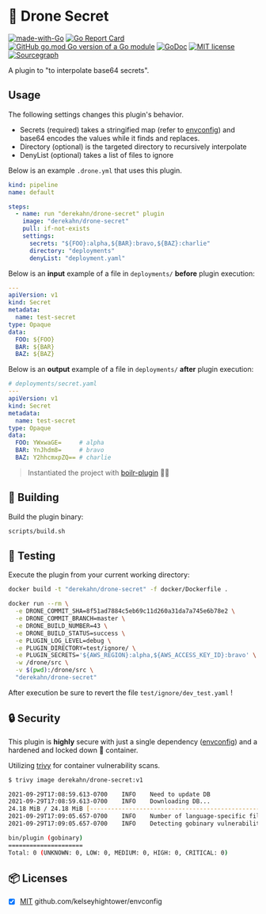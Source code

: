 # 🤫 Drone Secret

[![made-with-Go](https://img.shields.io/badge/Made%20with-Go-1f425f.svg)](http://golang.org)
[![Go Report Card](https://goreportcard.com/badge/github.com/derekahn/drone-secret)](https://goreportcard.com/report/github.com/derekahn/drone-secret)
[![GitHub go.mod Go version of a Go module](https://img.shields.io/github/go-mod/go-version/gomods/athens.svg)](https://github.com/derekahn/drone-secret)
[![GoDoc](https://img.shields.io/badge/godoc-reference-blue.svg)](https://pkg.go.dev/github.com/derekahn/drone-secret)
[![MIT license](https://img.shields.io/badge/License-MIT-blue.svg)](https://lbesson.mit-license.org/)
[![Sourcegraph](https://sourcegraph.com/github.com/gorilla/mux/-/badge.svg)](https://sourcegraph.com/github.com/derekahn/drone-secret?badge)

A plugin to "to interpolate base64 secrets".

## Usage

The following settings changes this plugin's behavior.

- Secrets (required) takes a stringified map (refer to [envconfig](https://github.com/kelseyhightower/envconfig)) and base64 encodes the values while it finds and replaces.
- Directory (optional) is the targeted directory to recursively interpolate
- DenyList (optional) takes a list of files to ignore

Below is an example `.drone.yml` that uses this plugin.

```yaml
kind: pipeline
name: default

steps:
  - name: run "derekahn/drone-secret" plugin
    image: "derekahn/drone-secret"
    pull: if-not-exists
    settings:
      secrets: "${FOO}:alpha,${BAR}:bravo,${BAZ}:charlie"
      directory: "deployments"
      denyList: "deployment.yaml"
```

Below is an **input** example of a file in `deployments/` **before** plugin execution:

```yaml
---
apiVersion: v1
kind: Secret
metadata:
  name: test-secret
type: Opaque
data:
  FOO: ${FOO}
  BAR: ${BAR}
  BAZ: ${BAZ}
```

Below is an **output** example of a file in `deployments/` **after** plugin execution:

```yaml
# deployments/secret.yaml
---
apiVersion: v1
kind: Secret
metadata:
  name: test-secret
type: Opaque
data:
  FOO: YWxwaGE=     # alpha
  BAR: YnJhdm8=     # bravo
  BAZ: Y2hhcmxpZQ== # charlie
```

> Instantiated the project with [boilr-plugin](https://github.com/drone/boilr-plugin) 👏🏽

## 🚀 Building

Build the plugin binary:

```bash
scripts/build.sh
```

## 🔬 Testing

Execute the plugin from your current working directory:

```bash
docker build -t "derekahn/drone-secret" -f docker/Dockerfile .

docker run --rm \
  -e DRONE_COMMIT_SHA=8f51ad7884c5eb69c11d260a31da7a745e6b78e2 \
  -e DRONE_COMMIT_BRANCH=master \
  -e DRONE_BUILD_NUMBER=43 \
  -e DRONE_BUILD_STATUS=success \
  -e PLUGIN_LOG_LEVEL=debug \
  -e PLUGIN_DIRECTORY=test/ignore/ \
  -e PLUGIN_SECRETS='${AWS_REGION}:alpha,${AWS_ACCESS_KEY_ID}:bravo' \
  -w /drone/src \
  -v $(pwd):/drone/src \
  "derekahn/drone-secret"
```

After execution be sure to revert the file `test/ignore/dev_test.yaml` !

## 🔒 Security

This plugin is **highly** secure with just a single dependency ([envconfig](https://github.com/kelseyhightower/envconfig/blob/master/LICENSE)) and a hardened and locked down 🐳 container.

Utilizing [trivy](https://github.com/aquasecurity/trivy) for container vulnerability scans.

```bash
$ trivy image derekahn/drone-secret:v1

2021-09-29T17:08:59.613-0700    INFO    Need to update DB
2021-09-29T17:08:59.613-0700    INFO    Downloading DB...
24.18 MiB / 24.18 MiB [----------------------------------------------------------------------------------------------------------------------------------------------------------------------------------------------] 100.00% 4.90 MiB p/s 5s
2021-09-29T17:09:05.657-0700    INFO    Number of language-specific files: 1
2021-09-29T17:09:05.657-0700    INFO    Detecting gobinary vulnerabilities...

bin/plugin (gobinary)
=====================
Total: 0 (UNKNOWN: 0, LOW: 0, MEDIUM: 0, HIGH: 0, CRITICAL: 0)
```

## 📦 Licenses

- [x] [MIT](https://github.com/kelseyhightower/envconfig/blob/master/LICENSE) github.com/kelseyhightower/envconfig
